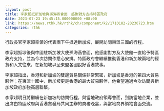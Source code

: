 ```yaml
---
layout: post
title: 李家超抵新加坡與孫海燕會面　感謝對方支持特區政府　
date: 2023-07-23 19:45:15.000000000 +08:00
link: https://news.rthk.hk/rthk/ch/component/k2/1710182-20230723.htm
categories: rthk
---
```


行政長官李家超率領的代表團下午抵達新加坡，展開訪問東盟三國的行程。

李家超抵埗後與中國駐新加坡大使孫海燕會面，他感謝對方及大使館一直給予特區政府支持，並為今次訪問作悉心安排。特區政府會繼續推動香港和新加坡兩地的經貿和人文往來，在新加坡以至東盟各國說好香港故事。

李家超指出，香港和新加坡的雙邊貿易關係非常緊密，新加坡是香港的第四大貿易夥伴；在東盟十國中，新加坡更是香港的最大貿易夥伴，他希望通過今次訪問與新加坡政府加強高層聯繫。

李家超明日將繼續在新加坡的訪問行程，與當地政府領導會面，到訪當地企業，並出席由特區政府與香港貿發局共同主辦的商務晚宴，與當地商界領袖會面交流。
